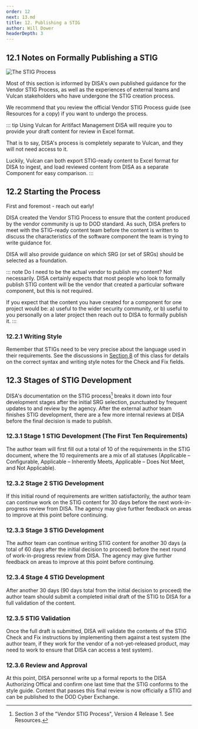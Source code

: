 ```yaml
---
order: 12
next: 13.md
title: 12. Publishing a STIG
author: Will Dower
headerDepth: 3
---
```


## 12.1 Notes on Formally Publishing a STIG

![The STIG Process](../../assets/img/VendorSTIGProcess.png)

Most of this section is informed by DISA's own published guidance for the Vendor STIG Process, as well as the experiences of external teams and Vulcan stakeholders who have undergone the STIG creation process.

We recommend that you review the official Vendor STIG Process guide (see Resources for a copy) if you want to undergo the process.

::: tip Using Vulcan for Aritifact Management
DISA will require you to provide your draft content for review in Excel format.

That is to say, DISA's process is completely separate to Vulcan, and they will not need access to it.

Luckily, Vulcan can both export STIG-ready content to Excel format for DISA to ingest, and load reviewed content from DISA as a separate Component for easy comparison.
:::

## 12.2 Starting the Process

First and foremost - reach out early!

DISA created the Vendor STIG Process to ensure that the content produced by the vendor community is up to DOD standard. As such, DISA prefers to meet with the STIG-ready content team before the content is written to discuss the characteristics of the software component the team is trying to write guidance for.

DISA will also provide guidance on which SRG (or set of SRGs) should be selected as a foundation.

::: note Do I need to be the actual vendor to publish my content?
Not necessarily. DISA certainly expects that most people who look to formally publish STIG content will be the vendor that created a particular software component, but this is not required.

If you expect that the content you have created for a component for one project would be:
 a) useful to the wider security community, or
 b) useful to you personally on a later project
then reach out to DISA to formally publish it.
:::

### 12.2.1 Writing Style

Remember that STIGs need to be very precise about the language used in their requirements. See the discussions in [Section 8](@/../08.md) of this class for details on the correct syntax and writing style notes for the Check and Fix fields. 

## 12.3 Stages of STIG Development

DISA's documentation on the STIG process[^VendorSTIGProcessGuide] breaks it down into four development stages after the initial SRG selection, punctuated by frequent updates to and review by the agency. After the external author team finishes STIG development, there are a few more internal reviews at DISA before the final decision is made to publish.

### 12.3.1 Stage 1 STIG Development (The First Ten Requirements)

The author team will first fill out a total of 10 of the requirements in the STIG document, where the 10 requirements are a mix of all statuses (Applicable – Configurable, Applicable – Inherently Meets, Applicable – Does Not Meet, and Not Applicable).

### 12.3.2 Stage 2 STIG Development

If this initial round of requirements are written satisfactorily, the author team can continue work on the STIG content for 30 days before the next work-in-progress review from DISA. The agency may give further feedback on areas to improve at this point before continuing.

### 12.3.3 Stage 3 STIG Development

The author team can continue writing STIG content for another 30 days (a total of 60 days after the initial decision to proceed) before the next round of work-in-progress review from DISA. The agency may give further feedback on areas to improve at this point before continuing.

### 12.3.4 Stage 4 STIG Development

After another 30 days (90 days total from the initial decision to proceed) the author team should submit a completed initial draft of the STIG to DISA for a full validation of the content.

### 12.3.5 STIG Validation

Once the full draft is submitted, DISA will validate the contents of the STIG Check and Fix instructions by implementing them against a test system (the author team, if they work for the vendor of a not-yet-released product, may need to work to ensure that DISA can access a test system).

### 12.3.6 Review and Approval

At this point, DISA personnel write up a formal reports to the DISA Authorizing Offical and confirm one last time that the STIG conforms to the style guide. Content that passes this final review is now officially a STIG and can be published to the DOD Cyber Exchange.

[^VendorSTIGProcessGuide]: Section 3 of the "Vendor STIG Process", Version 4 Release 1. See Resources.